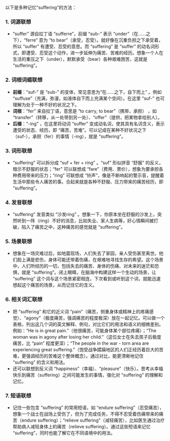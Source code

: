 以下是多种记忆“suffering”的方法：
### 1. 词源联想
 - “suffer” 源自拉丁语 “sufferre”，前缀 “sub-” 表示 “under”（在……之下），“ferre” 意为 “to bear”（承受，忍受）。就好像在沉重负担之下承受着，所以 “suffer” 有遭受、忍受的意思。而 “suffering” 是 “suffer” 的动名词形式，即遭受、忍受这个动作，进一步延伸为痛苦、苦难的经历。想象一个人在生活的重压之下（under），默默承受（bear）各种艰难困苦，这就是 “suffering”。
### 2. 词根词缀联想
 - **前缀**：“suf-” 是 “sub-” 的变体，常见意思为“在……之下，自下而上” 。例如 “suffuse”（充满，弥漫，如液体自下而上充满某个空间）。在这里 “suf-” 也可理解为处于一种不好的状况之下。
 - **词根**：“fer” 来自拉丁语，意思是 “to carry, to bear”（携带，承担） ，如 “transfer”（转移，从一处带到另一处）、“offer”（提供，把某物拿给别人）。
 - **后缀**：“-ing” ，在这里将动词 “suffer” 变成动名词，使其具有名词含义，表示遭受的状态、经历，即 “痛苦，苦难”。可以记成在某种不好状况之下（suf-），承担（fer）的事情（-ing），就是 “suffering”。
### 3. 词形联想
 - “suffering” 可以拆分成 “suf + fer + ring” 。“suf” 形似拼音 “舒服” 的反义，暗示不舒服的状态；“fer” 可以联想成 “fare”（费用、票价），想象为要承担各种费用带来的压力；“ring” 可联想成 “铃声”，像是不断响起的警示音，提醒着生活中那些令人痛苦的事。合起来就是各种不舒服、压力带来的痛苦经历，即 “suffering”。
### 4. 发音联想
 - “suffering” 发音类似 “沙发ring” 。想象一下，你原本坐在舒服的沙发上，突然听到一阵（ring）不好的消息，比如失业、家人生病等，好心情瞬间被打破，陷入了痛苦之中，这种痛苦的感觉就是 “suffering”。
### 5. 场景联想
 - 想象在一场灾难过后，如地震现场，人们失去了家园，亲人受伤甚至离世。他们脸上满是悲伤，身体可能还带着伤痛，在艰难地寻找生存的希望。这个场景中，人们所经历的一切，包括失去的痛苦、身体的伤痛、对未来的迷茫和恐惧，就是 “suffering”。闭上眼睛，在脑海中构建这样一个生动的场景，让 “suffering” 这个词与这个场景紧密相连，下次看到或听到这个词，就能迅速想起这个痛苦的场景，从而记住它的含义。
### 6. 相关词汇联想
 - 把 “suffering” 和它的近义词 “pain”（痛苦，侧重身体或精神上的疼痛感觉）、“agony”（极度痛苦，强调痛苦的程度极深）放在一起记忆。可以做一个表格，列出这几个词的英文解释、例句，对比它们的用法和语义的细微差别。例如：“He is in great pain.”（他很痛苦，可能身体某个部位疼痛）；“The woman was in agony after losing her child.”（这位女士在失去孩子后极度痛苦，比 “pain” 程度更深）；“The people in the war - torn area are experiencing great suffering.”（饱受战争蹂躏地区的人们正经历着巨大的苦难，更强调经历的苦难这个整体概念）。通过对比，能更清晰地记住 “suffering” 的含义和用法。
 - 还可以联想到反义词 “happiness”（幸福）、“pleasure”（快乐）。思考从幸福快乐到痛苦（suffering）之间可能发生的事情，强化对 “suffering” 的理解和记忆。
### 7. 短语联想
 - 记住一些包含 “suffering” 的常用短语，如 “endure suffering”（忍受痛苦），想象一个战士在战场上受伤了，但为了完成任务，不得不忍受着伤痛带来的痛苦（endure suffering）；“relieve suffering”（减轻痛苦），比如医生通过治疗帮助病人减轻身体上的痛苦（relieve suffering）。通过这些短语来记忆 “suffering”，同时也能了解它在不同语境中的用法。 